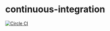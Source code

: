 # continuous-integration

[![Circle CI](https://circleci.com/gh/gb9g15/continuous-integration.svg?style=svg)](https://circleci.com/gh/gb9g15/continuous-integration)
